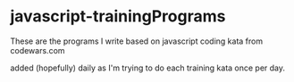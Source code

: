 javascript-trainingPrograms
===========================

These are the programs I write based on javascript coding kata from codewars.com

added (hopefully) daily as I'm trying to do each training kata once per day.

